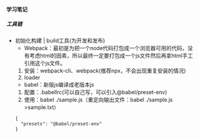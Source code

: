 #### 学习笔记  
##### 工具链    
* 初始化构建 | build工具(为开发和发布)  
  - Webpack：最初是为把一个node代码打包成一个浏览器可用的代码，没有考虑html的因素，所以最终一定要打包成一个js文件然后再拿html手工引用这个js文件。
  1. 安装：webpack-cli、webpack(推荐npx，不会出现重复安装的情况)
  2. loader
  - babel：新版js编译成老版本js
  1. 配置：.babelIrc(可以自己写，可以引入@babel/preset-env)
  2. 使用：babel ./sample.js（重定向输出文件：babel ./sample.js >sample.txt）
  ```
  {
    "presets": "@babel/preset-env"
  }
  ```